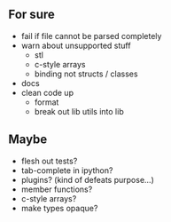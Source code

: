 ## For sure
- fail if file cannot be parsed completely
- warn about unsupported stuff
    - stl
    - c-style arrays
    - binding not structs / classes
- docs
- clean code up
    - format
    - break out lib utils into lib

## Maybe
- flesh out tests?
- tab-complete in ipython?
- plugins? (kind of defeats purpose...)
- member functions?
- c-style arrays?
- make types opaque?
